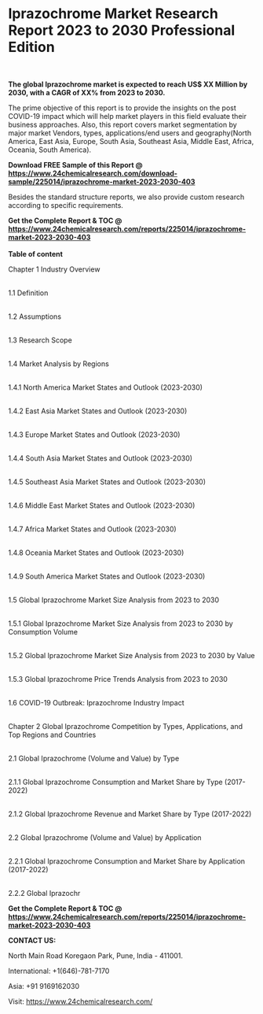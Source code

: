 <h1>Iprazochrome Market Research Report 2023 to 2030 Professional Edition</h1><br/><p><strong>The global Iprazochrome market is expected to reach US$ XX Million by 2030, with a <strong>CAGR</strong> of XX% from 2023 to 2030.</strong></p><p>The prime objective of this report is to provide the insights on the post COVID-19 impact which will help market players in this field evaluate their business approaches. Also, this report covers market segmentation by major market Vendors, types, applications/end users and geography(North America, East Asia, Europe, South Asia, Southeast Asia, Middle East, Africa, Oceania, South America).</p><div><b>Download FREE Sample of this Report @ <a href="https://www.24chemicalresearch.com/download-sample/225014/iprazochrome-market-2023-2030-403">https://www.24chemicalresearch.com/download-sample/225014/iprazochrome-market-2023-2030-403</a></b></div><p>Besides the standard structure reports, we also provide custom research according to specific requirements.</p><div><b>Get the Complete Report & TOC @ <a href="https://www.24chemicalresearch.com/reports/225014/iprazochrome-market-2023-2030-403">https://www.24chemicalresearch.com/reports/225014/iprazochrome-market-2023-2030-403</a></b></div><br><b>Table of content</b><p>Chapter 1 Industry Overview<br />
 
 <br>1.1 Definition<br />
 
 <br>1.2 Assumptions<br />
 
 <br>1.3 Research Scope<br />
 
 <br>1.4 Market Analysis by Regions<br />
 
 <br>1.4.1 North America Market States and Outlook (2023-2030)<br />
 
 <br>1.4.2 East Asia Market States and Outlook (2023-2030)<br />
 
 <br>1.4.3 Europe Market States and Outlook (2023-2030)<br />
 
 <br>1.4.4 South Asia Market States and Outlook (2023-2030)<br />
 
 <br>1.4.5 Southeast Asia Market States and Outlook (2023-2030)<br />
 
 <br>1.4.6 Middle East Market States and Outlook (2023-2030)<br />
 
 <br>1.4.7 Africa Market States and Outlook (2023-2030)<br />
 
 <br>1.4.8 Oceania Market States and Outlook (2023-2030)<br />
 
 <br>1.4.9 South America Market States and Outlook (2023-2030)<br />
 
 <br>1.5 Global Iprazochrome Market Size Analysis from 2023 to 2030<br />
 
 <br>1.5.1 Global Iprazochrome Market Size Analysis from 2023 to 2030 by Consumption Volume<br />
 
 <br>1.5.2 Global Iprazochrome Market Size Analysis from 2023 to 2030 by Value<br />
 
 <br>1.5.3 Global Iprazochrome Price Trends Analysis from 2023 to 2030<br />
 
 <br>1.6 COVID-19 Outbreak: Iprazochrome Industry Impact<br />
 
 <br>Chapter 2 Global Iprazochrome Competition by Types, Applications, and Top Regions and Countries<br />
 
 <br>2.1 Global Iprazochrome (Volume and Value) by Type<br />
 
 <br>2.1.1 Global Iprazochrome Consumption and Market Share by Type (2017-2022)<br />
 
 <br>2.1.2 Global Iprazochrome Revenue and Market Share by Type (2017-2022)<br />
 
 <br>2.2 Global Iprazochrome (Volume and Value) by Application<br />
 
 <br>2.2.1 Global Iprazochrome Consumption and Market Share by Application (2017-2022)<br />
 
 <br>2.2.2 Global Iprazochr<br><div><b>Get the Complete Report & TOC @ <a href="https://www.24chemicalresearch.com/reports/225014/iprazochrome-market-2023-2030-403">https://www.24chemicalresearch.com/reports/225014/iprazochrome-market-2023-2030-403</a></b></div></p>
 
 <b>CONTACT US:</b><br>
 
 North Main Road Koregaon Park, Pune, India - 411001.<br/>
 
 International: +1(646)-781-7170<br/>
 
 Asia: +91 9169162030<br/>
 
 Visit: <a href="https://www.24chemicalresearch.com/">https://www.24chemicalresearch.com/</a>
 
 <br>